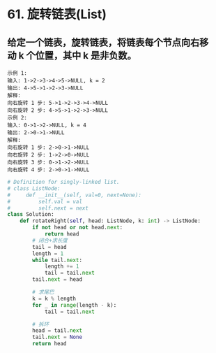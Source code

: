 # 61. 旋转链表(List)
## 给定一个链表，旋转链表，将链表每个节点向右移动 k 个位置，其中 k 是非负数。

    示例 1:
    输入: 1->2->3->4->5->NULL, k = 2
    输出: 4->5->1->2->3->NULL
    解释:
    向右旋转 1 步: 5->1->2->3->4->NULL
    向右旋转 2 步: 4->5->1->2->3->NULL
    示例 2:
    输入: 0->1->2->NULL, k = 4
    输出: 2->0->1->NULL
    解释:
    向右旋转 1 步: 2->0->1->NULL
    向右旋转 2 步: 1->2->0->NULL
    向右旋转 3 步: 0->1->2->NULL
    向右旋转 4 步: 2->0->1->NULL

```python
# Definition for singly-linked list.
# class ListNode:
#     def __init__(self, val=0, next=None):
#         self.val = val
#         self.next = next
class Solution:
    def rotateRight(self, head: ListNode, k: int) -> ListNode:
        if not head or not head.next:
            return head
        # 闭合+求长度
        tail = head
        length = 1
        while tail.next:
            length += 1
            tail = tail.next
        tail.next = head

        # 求尾巴
        k = k % length
        for _ in range(length - k):
            tail = tail.next

        # 拆环
        head = tail.next
        tail.next = None
        return head

```
